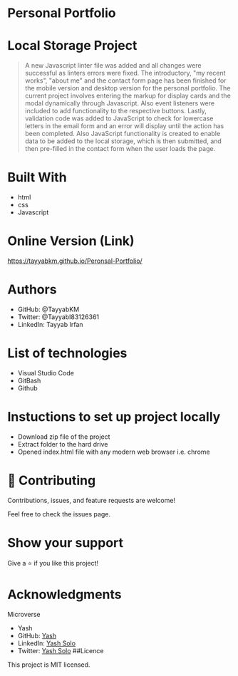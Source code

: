 # Personal Portfolio

# Local Storage Project
>  A new Javascript linter file was added and all changes were successful as linters errors were fixed. The introductory, "my recent works", "about me" and the contact form page has been finished for the mobile version and desktop version for the personal portfolio. The current project involves entering the markup for display cards and the modal dynamically through Javascript. Also event listeners were included to add functionality to the respective buttons. Lastly, validation code was added to JavaScript to check for lowercase letters in the email form and an error will display until the action has been completed. Also JavaScript functionality is created to enable data to be added to the local storage, which is then submitted, and then pre-filled in the contact form when the user loads the page.
# Built With
- html
- css
- Javascript

# Online Version (Link)
https://tayyabkm.github.io/Peronsal-Portfolio/


# Authors
- GitHub: @TayyabKM
- Twitter: @TayyabI83126361
- LinkedIn: Tayyab Irfan
# List of technologies
- Visual Studio Code
- GitBash
- Github
# Instuctions to set up project locally
- Download zip file of the project
- Extract folder to the hard drive
- Opened index.html file with any modern web browser i.e. chrome
# 🤝 Contributing
Contributions, issues, and feature requests are welcome!

Feel free to check the issues page.

# Show your support
Give a ⭐️ if you like this project!

# Acknowledgments
Microverse
- Yash
- GitHub: [Yash](https://github.com/yash244466666)
- LinkedIn: [Yash Solo](https://www.linkedin.com/in/yash-solo)
- Twitter: [Yash Solo](https://twitter.com/yash_solo000)
##Licence

This project is MIT licensed.
